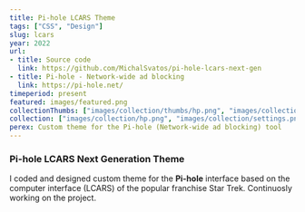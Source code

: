```yaml
---
title: Pi-hole LCARS Theme
tags: ["CSS", "Design"]
slug: lcars
year: 2022
url:
- title: Source code
  link: https://github.com/MichalSvatos/pi-hole-lcars-next-gen
- title: Pi-hole - Network-wide ad blocking
  link: https://pi-hole.net/
timeperiod: present
featured: images/featured.png
collectionThumbs: ["images/collection/thumbs/hp.png", "images/collection/thumbs/settings.png", "images/collection/thumbs/group.png"]
collection: ["images/collection/hp.png", "images/collection/settings.png", "images/collection/group.png"]
perex: Custom theme for the Pi-hole (Network-wide ad blocking) tool
---
```


### Pi-hole LCARS Next Generation Theme

I coded and designed custom theme for the **Pi-hole** interface based on the computer interface (LCARS) of the popular franchise Star Trek. Continuosly working on the project.
